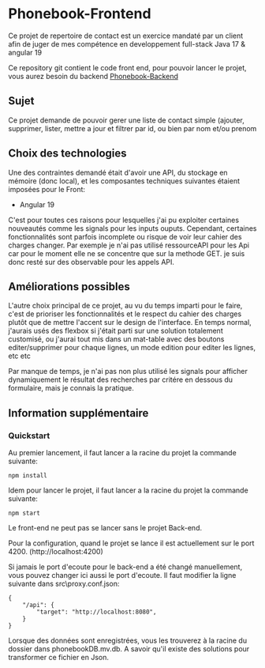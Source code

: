 # Phonebook-Frontend

Ce projet de repertoire de contact est un exercice mandaté par un client afin de juger de mes compétence en developpement full-stack Java 17 & angular 19

Ce repository git contient le code front end, pour pouvoir lancer le projet, vous aurez besoin du backend [Phonebook-Backend](https://github.com/Olaf-coder/kata-phonebook-back)

## Sujet

Ce projet demande de pouvoir gerer une liste de contact simple (ajouter, supprimer, lister, mettre a jour et filtrer par id, ou bien par nom et/ou prenom

## Choix des technologies

Une des contraintes demandé était d'avoir une API, du stockage en mémoire (donc local), et les composantes techniques suivantes étaient imposées pour le Front:

- Angular 19

C'est pour toutes ces raisons pour lesquelles j'ai pu exploiter certaines nouveautés comme les signals pour les inputs ouputs.
Cependant, certaines fonctionnalités sont parfois incomplete ou risque de voir leur cahier des charges changer.
Par exemple je n'ai pas utilisé ressourceAPI pour les Api car pour le moment elle ne se concentre que sur la methode GET. je suis donc resté sur des observable pour les appels API.

## Améliorations possibles
L'autre choix principal de ce projet, au vu du temps imparti pour le faire, c'est de prioriser les fonctionnalités et le respect du cahier des charges plutôt que de mettre l'accent sur le design de l'interface.
En temps normal, j'aurais usés des flexbox si j'était parti sur une solution totalement customisé, ou j'aurai tout mis dans un mat-table avec des boutons editer/supprimer pour chaque lignes, un mode edition pour editer les lignes, etc etc

Par manque de temps, je n'ai pas non plus utilisé les signals pour afficher dynamiquement le résultat des recherches par critére en dessous du formulaire, mais je connais la pratique. 

## Information supplémentaire
### Quickstart

Au premier lancement, il faut lancer a la racine du projet la commande suivante:

    npm install

Idem pour lancer le projet, il faut lancer a la racine du projet la commande suivante:

    npm start

Le front-end ne peut pas se lancer sans le projet Back-end.

Pour la configuration, quand le projet se lance il est actuellement sur le port 4200. (http://localhost:4200)

Si jamais le port d'ecoute pour le back-end a été changé manuellement, vous pouvez changer ici aussi le port d'ecoute. Il faut modifier la ligne suivante dans src\proxy.conf.json:

    {
        "/api": {
            "target": "http://localhost:8080",
        }
    }

Lorsque des données sont enregistrées, vous les trouverez à la racine du dossier dans phonebookDB.mv.db.
A savoir qu'il existe des solutions pour transformer ce fichier en Json.
